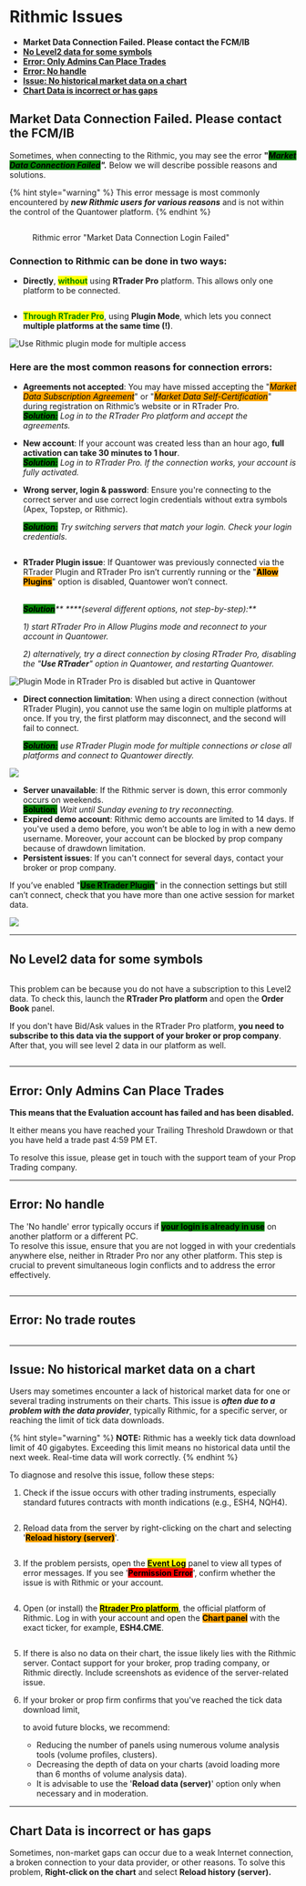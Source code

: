 # Rithmic Issues

* **Market Data Connection Failed. Please contact the FCM/IB**
* [**No Level2 data for some symbols**](rithmic-issues.md#no-level2-data-for-some-symbols)
* [**Error: Only Admins Can Place Trades**](rithmic-issues.md#error-only-admins-can-place-trades)
* [**Error: No handle**](rithmic-issues.md#error-no-handle)
* [**Issue: No historical market data on a chart**](rithmic-issues.md#issue-no-historical-market-data-on-a-chart)
* [**Chart Data is incorrect or has gaps**](rithmic-issues.md#chart-data-is-incorrect-or-has-gaps)

## **Market Data Connection Failed. Please contact the FCM/IB**

Sometimes, when connecting to the Rithmic, you may see the error **"**_<mark style="background-color:green;">**Market Data Connection Failed**</mark>**".**_ Below we will describe possible reasons and solutions.

{% hint style="warning" %}
This error message is most commonly encountered by _**new Rithmic users for various reasons**_ and is not within the control of the Quantower platform.&#x20;
{% endhint %}

<figure><img src="../../.gitbook/assets/Starter_gotBdOHdgC.png" alt=""><figcaption><p>Rithmic error "Market Data Connection Login Failed"</p></figcaption></figure>

### Connection to Rithmic can be done in two ways:

* **Directly**, <mark style="color:green;">**without**</mark> using **RTrader Pro** platform. This allows only one platform to be connected.

<figure><img src="../../.gitbook/assets/image (384).png" alt=""><figcaption></figcaption></figure>

* <mark style="color:green;">**Through RTrader Pro**</mark>, using **Plugin Mode**, which lets you connect **multiple platforms at the same time (!)**.&#x20;

![Use Rithmic plugin mode for multiple access](<../../.gitbook/assets/image (352) (1) (1) (1).png>)

### Here are the most common reasons for connection errors:

* **Agreements not accepted**: You may have missed accepting the "_<mark style="background-color:orange;">Market Data Subscription Agreement</mark>_" or "_<mark style="background-color:orange;">Market Data Self-Certification</mark>_" during registration on Rithmic’s website or in RTrader Pro.\
  _<mark style="background-color:green;">**Solution:**</mark> Log in to the RTrader Pro platform and accept the agreements._
* **New account**: If your account was created less than an hour ago, **full activation can take 30 minutes to 1 hour**.\
  _<mark style="background-color:green;">**Solution:**</mark>_ _Log in to RTrader Pro. If the connection works, your account is fully activated._
*   **Wrong server, login & password**: Ensure you're connecting to the correct server and use correct login credentials without extra symbols (Apex, Topstep, or Rithmic).&#x20;

    _<mark style="background-color:green;">**Solution:**</mark>_ _Try switching servers that match your login. Check your login credentials._

<figure><img src="../../.gitbook/assets/image (370).png" alt=""><figcaption></figcaption></figure>

*   **RTrader Plugin issue**: If Quantower was previously connected via the RTrader Plugin and RTrader Pro isn’t currently running or the "<mark style="background-color:orange;">**Allow Plugins**</mark>" option is disabled, Quantower won’t connect.

    \
    _<mark style="background-color:green;">**Solution**</mark>** ****(several different options, not step-by-step):**_

    _1) start RTrader Pro in Allow Plugins mode and reconnect to your account in Quantower._

    _2) alternatively, try a direct connection by closing RTrader Pro, disabling the "**Use RTrader**" option in Quantower, and restarting Quantower._

![Plugin Mode in RTrader Pro is disabled but active in Quantower](<../../.gitbook/assets/image (351) (1) (1).png>)

*   **Direct connection limitation**: When using a direct connection (without RTrader Plugin), you cannot use the same login on multiple platforms at once. If you try, the first platform may disconnect, and the second will fail to connect.

    _<mark style="background-color:green;">**Solution:**</mark>_ _use RTrader Plugin mode for multiple connections or close all platforms and connect to Quantower directly._

![](<../../.gitbook/assets/image (345).png>)

* **Server unavailable**: If the Rithmic server is down, this error commonly occurs on weekends.\
  <mark style="background-color:green;">**Solution**</mark><mark style="background-color:green;">:</mark> _Wait until Sunday evening to try reconnecting._
* **Expired demo account**: Rithmic demo accounts are limited to 14 days. If you've used a demo before, you won’t be able to log in with a new demo username. Moreover, your account can be blocked by prop company because of drawdown limitation.
* **Persistent issues**: If you can't connect for several days, contact your broker or prop company.

If you’ve enabled "<mark style="background-color:green;">**Use RTrader Plugin**</mark>" in the connection settings but still can’t connect, check that you have more than one active session for market data.

![](<../../.gitbook/assets/image (100).png>)

***

## No Level2 data for some symbols

<figure><img src="../../.gitbook/assets/No level2 data in Quantower.png" alt=""><figcaption></figcaption></figure>

This problem can be because you do not have a subscription to this Level2 data. To check this, launch the **RTrader Pro platform** and open the **Order Book** panel.

If you don't have Bid/Ask values in the RTrader Pro platform, **you need to subscribe to this data via the support of your broker or prop company**. After that, you will see level 2 data in our platform as well.

<figure><img src="../../.gitbook/assets/No level2 data in Rithmic.png" alt=""><figcaption></figcaption></figure>

***

## Error: Only Admins Can Place Trades

**This means that the Evaluation account has failed and has been disabled.**&#x20;

It either means you have reached your Trailing Threshold Drawdown or that you have held a trade past 4:59 PM ET.

To resolve this issue, please get in touch with the support team of your Prop Trading company.

***

## Error: No handle

The 'No handle' error typically occurs if <mark style="background-color:green;">**your login is already in use**</mark> on another platform or a different PC.\
To resolve this issue, ensure that you are not logged in with your credentials anywhere else, neither in Rtrader Pro nor any other platform. This step is crucial to prevent simultaneous login conflicts and to address the error effectively.

<figure><img src="../../.gitbook/assets/image (2) (1) (1) (1) (1) (1) (1) (1).png" alt=""><figcaption></figcaption></figure>

***

## Error: No trade routes

<figure><img src="../../.gitbook/assets/image (1) (1) (1) (1) (1) (1) (1) (1) (1) (1) (1) (1) (1) (1).png" alt=""><figcaption></figcaption></figure>

***

## Issue: No historical market data on a chart

Users may sometimes encounter a lack of historical market data for one or several trading instruments on their charts. This issue is _**often due to a problem with the data provider**_, typically Rithmic, for a specific server, or reaching the limit of tick data downloads.

{% hint style="warning" %}
**NOTE:** Rithmic has a weekly tick data download limit of 40 gigabytes. Exceeding this limit means no historical data until the next week. Real-time data will work correctly.
{% endhint %}

To diagnose and resolve this issue, follow these steps:

1. Check if the issue occurs with other trading instruments, especially standard futures contracts with month indications (e.g., ESH4, NQH4).

<figure><img src="../../.gitbook/assets/Screenshot_3 (2).png" alt=""><figcaption></figcaption></figure>

2. Reload data from the server by right-clicking on the chart and selecting '<mark style="background-color:orange;">**Reload history (server)**</mark>'.

<figure><img src="../../.gitbook/assets/Screenshot_4 (3).png" alt=""><figcaption></figcaption></figure>

3. If the problem persists, open the [<mark style="background-color:yellow;">**Event Log**</mark>](../../informational-panels/event-log.md) panel to view all types of error messages. If you see '<mark style="background-color:red;">**Permission Error**</mark>', confirm whether the issue is with Rithmic or your account.

<figure><img src="../../.gitbook/assets/Screenshot_2 (3).png" alt=""><figcaption></figcaption></figure>

4. Open (or install) the [<mark style="background-color:yellow;">**Rtrader Pro platform**</mark>](https://yyy3.rithmic.com/?page\_id=16), the official platform of Rithmic. Log in with your account and open the <mark style="background-color:orange;">**Chart panel**</mark> with the exact ticker, for example, **ESH4.CME**.

<figure><img src="../../.gitbook/assets/image (410).png" alt=""><figcaption></figcaption></figure>

5. If there is also no data on their chart, the issue likely lies with the Rithmic server. Contact support for your broker, prop trading company, or Rithmic directly. Include screenshots as evidence of the server-related issue.
6.  If your broker or prop firm confirms that you've reached the tick data download limit,&#x20;

    to avoid future blocks, we recommend:

    * Reducing the number of panels using numerous volume analysis tools (volume profiles, clusters).
    * Decreasing the depth of data on your charts (avoid loading more than 6 months of volume analysis data).
    * It is advisable to use the '**Reload data (server)**' option only when necessary and in moderation.

***

## Chart Data is incorrect or has gaps

Sometimes, non-market gaps can occur due to a weak Internet connection, a broken connection to your data provider, or other reasons. To solve this problem, **Right-click on the chart** and select **Reload history (server).**

<figure><img src="../../.gitbook/assets/QT SC 3.png" alt=""><figcaption></figcaption></figure>

<figure><img src="../../.gitbook/assets/image (2) (1) (1) (1) (1).png" alt=""><figcaption></figcaption></figure>
